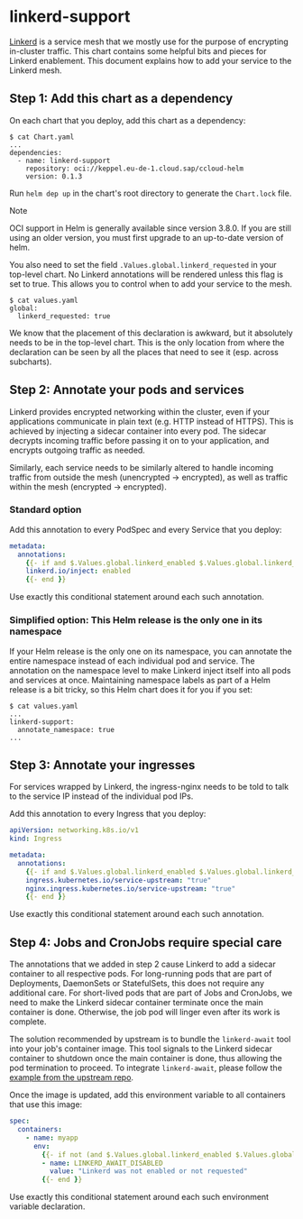 # linkerd-support

[Linkerd](https://linkerd.io/) is a service mesh that we mostly use for the purpose of encrypting in-cluster traffic.
This chart contains some helpful bits and pieces for Linkerd enablement.
This document explains how to add your service to the Linkerd mesh.

## Step 1: Add this chart as a dependency

On each chart that you deploy, add this chart as a dependency:

```console
$ cat Chart.yaml
...
dependencies:
  - name: linkerd-support
    repository: oci://keppel.eu-de-1.cloud.sap/ccloud-helm
    version: 0.1.3
```

Run `helm dep up` in the chart's root directory to generate the `Chart.lock` file.

> [!NOTE]  
> OCI support in Helm is generally available since version 3.8.0. If you are still using an older version, you must first upgrade to an up-to-date version of helm.

You also need to set the field `.Values.global.linkerd_requested` in your top-level chart.
No Linkerd annotations will be rendered unless this flag is set to true.
This allows you to control when to add your service to the mesh.

```console
$ cat values.yaml
global:
  linkerd_requested: true
```

We know that the placement of this declaration is awkward, but it absolutely needs to be in the top-level chart.
This is the only location from where the declaration can be seen by all the places that need to see it (esp. across subcharts).

## Step 2: Annotate your pods and services

Linkerd provides encrypted networking within the cluster, even if your applications communicate in plain text (e.g. HTTP instead of HTTPS).
This is achieved by injecting a sidecar container into every pod.
The sidecar decrypts incoming traffic before passing it on to your application, and encrypts outgoing traffic as needed.

Similarly, each service needs to be similarly altered to handle incoming traffic from outside the mesh (unencrypted -> encrypted),
as well as traffic within the mesh (encrypted -> encrypted).

### Standard option

Add this annotation to every PodSpec and every Service that you deploy:

```yaml
metadata:
  annotations:
    {{- if and $.Values.global.linkerd_enabled $.Values.global.linkerd_requested }}
    linkerd.io/inject: enabled
    {{- end }}
```

Use exactly this conditional statement around each such annotation.

### Simplified option: This Helm release is the only one in its namespace

If your Helm release is the only one on its namespace, you can annotate the entire namespace instead of each individual pod and service.
The annotation on the namespace level to make Linkerd inject itself into all pods and services at once.
Maintaining namespace labels as part of a Helm release is a bit tricky, so this Helm chart does it for you if you set:

```console
$ cat values.yaml
...
linkerd-support:
  annotate_namespace: true
...
```

## Step 3: Annotate your ingresses

For services wrapped by Linkerd, the ingress-nginx needs to be told to talk to the service IP instead of the individual pod IPs.

Add this annotation to every Ingress that you deploy:

```yaml
apiVersion: networking.k8s.io/v1
kind: Ingress

metadata:
  annotations:
    {{- if and $.Values.global.linkerd_enabled $.Values.global.linkerd_requested }}
    ingress.kubernetes.io/service-upstream: "true"
    nginx.ingress.kubernetes.io/service-upstream: "true"
    {{- end }}
```

Use exactly this conditional statement around each such annotation.

## Step 4: Jobs and CronJobs require special care

The annotations that we added in step 2 cause Linkerd to add a sidecar container to all respective pods.
For long-running pods that are part of Deployments, DaemonSets or StatefulSets, this does not require any additional care.
For short-lived pods that are part of Jobs and CronJobs, we need to make the Linkerd sidecar container terminate once the main container is done.
Otherwise, the job pod will linger even after its work is complete.

The solution recommended by upstream is to bundle the `linkerd-await` tool into your job's container image.
This tool signals to the Linkerd sidecar container to shutdown once the main container is done, thus allowing the pod termination to proceed.
To integrate `linkerd-await`, please follow the [example from the upstream repo](https://github.com/linkerd/linkerd-await/blob/main/README.md#examples).

Once the image is updated, add this environment variable to all containers that use this image:

```yaml
spec:
  containers:
    - name: myapp
      env:
        {{- if not (and $.Values.global.linkerd_enabled $.Values.global.linkerd_requested) }}
        - name: LINKERD_AWAIT_DISABLED
          value: "Linkerd was not enabled or not requested"
        {{- end }}
```

Use exactly this conditional statement around each such environment variable declaration.
